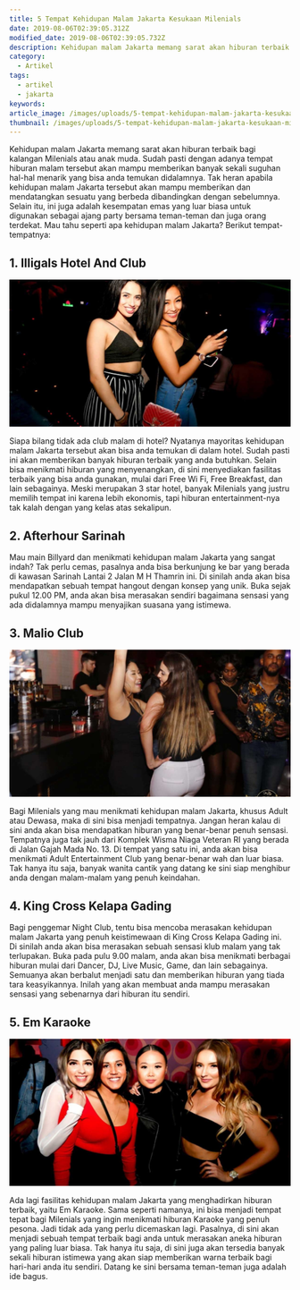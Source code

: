 ```yaml
---
title: 5 Tempat Kehidupan Malam Jakarta Kesukaan Milenials
date: 2019-08-06T02:39:05.312Z
modified_date: 2019-08-06T02:39:05.732Z
description: Kehidupan malam Jakarta memang sarat akan hiburan terbaik bagi kalangan Milenials atau anak muda. Sudah pasti dengan adanya tempat hiburan malam tersebut.
category:
  - Artikel
tags:
  - artikel
  - jakarta
keywords:
article_image: /images/uploads/5-tempat-kehidupan-malam-jakarta-kesukaan-milenials-2.jpg
thumbnail: /images/uploads/5-tempat-kehidupan-malam-jakarta-kesukaan-milenials-2-005.jpg
---
```

Kehidupan malam Jakarta memang sarat akan hiburan terbaik bagi kalangan Milenials atau anak muda. Sudah pasti dengan adanya tempat hiburan malam tersebut akan mampu memberikan banyak sekali suguhan hal-hal menarik yang bisa anda temukan didalamnya. Tak heran apabila kehidupan malam Jakarta tersebut akan mampu memberikan dan mendatangkan sesuatu yang berbeda dibandingkan dengan sebelumnya. Selain itu, ini juga adalah kesempatan emas yang luar biasa untuk digunakan sebagai ajang party bersama teman-teman dan juga orang terdekat. Mau tahu seperti apa kehidupan malam Jakarta? Berikut tempat-tempatnya:



## 1. Illigals Hotel And Club

![5 Tempat Kehidupan Malam Jakarta Kesukaan Milenials](/images/uploads/5-tempat-kehidupan-malam-jakarta-kesukaan-milenials-3.jpg)

Siapa bilang tidak ada club malam di hotel? Nyatanya mayoritas kehidupan malam Jakarta tersebut akan bisa anda temukan di dalam hotel. Sudah pasti ini akan memberikan banyak hiburan terbaik yang anda butuhkan. Selain bisa menikmati hiburan yang menyenangkan, di sini menyediakan fasilitas terbaik yang bisa anda gunakan, mulai dari Free Wi Fi, Free Breakfast, dan lain sebagainya. Meski merupakan 3 star hotel, banyak Milenials yang justru memilih tempat ini karena lebih ekonomis, tapi hiburan entertainment-nya tak kalah dengan yang kelas atas sekalipun.



## 2. Afterhour Sarinah

Mau main Billyard dan menikmati kehidupan malam Jakarta yang sangat indah? Tak perlu cemas, pasalnya anda bisa berkunjung ke bar yang berada di kawasan Sarinah Lantai 2 Jalan M H Thamrin ini. Di sinilah anda akan bisa mendapatkan sebuah tempat hangout dengan konsep yang unik. Buka sejak pukul 12.00 PM, anda akan bisa merasakan sendiri bagaimana sensasi yang ada didalamnya mampu menyajikan suasana yang istimewa.



## 3. Malio Club

![5 Tempat Kehidupan Malam Jakarta Kesukaan Milenials](/images/uploads/5-tempat-kehidupan-malam-jakarta-kesukaan-milenials-2.jpg)

Bagi Milenials yang mau menikmati kehidupan malam Jakarta, khusus Adult atau Dewasa, maka di sini bisa menjadi tempatnya. Jangan heran kalau di sini anda akan bisa mendapatkan hiburan yang benar-benar penuh sensasi. Tempatnya juga tak jauh dari Komplek Wisma Niaga Veteran RI yang berada di Jalan Gajah Mada No. 13. Di tempat yang satu ini, anda akan bisa menikmati Adult Entertainment Club yang benar-benar wah dan luar biasa. Tak hanya itu saja, banyak wanita cantik yang datang ke sini siap menghibur anda dengan malam-malam yang penuh keindahan.



## 4.  King Cross Kelapa Gading

Bagi penggemar Night Club, tentu bisa mencoba merasakan kehidupan malam Jakarta yang penuh keistimewaan di King Cross Kelapa Gading ini. Di sinilah anda akan bisa merasakan sebuah sensasi klub malam yang tak terlupakan. Buka pada pulu 9.00 malam, anda akan bisa menikmati berbagai hiburan mulai dari Dancer, DJ, Live Music, Game, dan lain sebagainya. Semuanya akan berbalut menjadi satu dan memberikan hiburan yang tiada tara keasyikannya. Inilah yang akan membuat anda mampu merasakan sensasi yang sebenarnya dari hiburan itu sendiri.



## 5. Em Karaoke

![5 Tempat Kehidupan Malam Jakarta Kesukaan Milenials](/images/uploads/5-tempat-kehidupan-malam-jakarta-kesukaan-milenials-1.jpg)

Ada lagi fasilitas kehidupan malam Jakarta yang menghadirkan hiburan terbaik, yaitu Em Karaoke. Sama seperti namanya, ini bisa menjadi tempat tepat bagi Milenials yang ingin menikmati hiburan Karaoke yang penuh pesona. Jadi tidak ada yang perlu dicemaskan lagi. Pasalnya, di sini akan menjadi sebuah tempat terbaik bagi anda untuk merasakan aneka hiburan yang paling luar biasa. Tak hanya itu saja, di sini juga akan tersedia banyak sekali hiburan istimewa yang akan siap memberikan warna terbaik bagi hari-hari anda itu sendiri. Datang ke sini bersama teman-teman juga adalah ide bagus.
